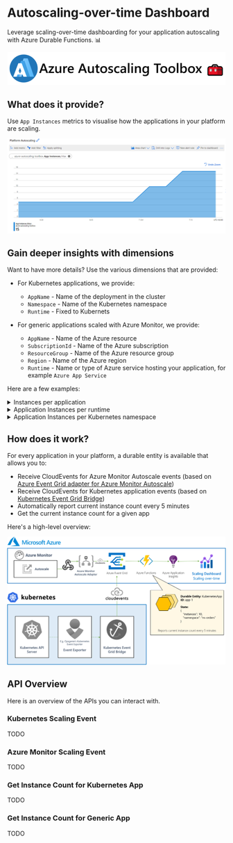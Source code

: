 # Autoscaling-over-time Dashboard

Leverage scaling-over-time dashboarding for your application autoscaling with Azure Durable Functions. 📊

![](../../docs/media/logo/logo-with-name.png)

## What does it provide?

Use `App Instances` metrics to visualise how the applications in your platform are scaling.

![](./media/general-overview.png)

## Gain deeper insights with dimensions

Want to have more details? Use the various dimensions that are provided:

- For Kubernetes applications, we provide:
  - `AppName` - Name of the deployment in the cluster
  - `Namespace` - Name of the Kubernetes namespace
  - `Runtime` - Fixed to Kubernets

- For generic applications scaled with Azure Monitor, we provide:
  - `AppName` - Name of the Azure resource
  - `SubscriptionId` - Name of the Azure subscription
  - `ResourceGroup` - Name of the Azure resource group
  - `Region` - Name of the Azure region
  - `Runtime` - Name or type of Azure service hosting your application, for example `Azure App Service`

Here are a few examples:

<details>
  <summary>Instances per application</summary>
  
![](./media/overview-per-application.png)

</details>

<details>
  <summary>Application Instances per runtime</summary>
  
![](./media/overview-per-runtime.png)

</details>

<details>
  <summary>Application Instances per Kubernetes namespace</summary>
  
![](./media/overview-per-kubernetes-namespace.png)

</details>

## How does it work?

For every application in your platform, a durable entity is available that allows you to:

- Receive CloudEvents for Azure Monitor Autoscale events (based on [Azure Event Grid adapter for Azure Monitor Autoscale](https://github.com/tomkerkhove/azure-monitor-autoscale-to-event-grid-adapter))
- Receive CloudEvents for Kubernetes application events (based on [Kubernetes Event Grid Bridge]([https://docs.k8](https://docs.k8s-event-grid-bridge.io/)))
- Automatically report current instance count every 5 minutes
- Get the current instance count for a given app

Here's a high-level overview:

![](../../docs/media/samples/autoscaling-over-time-dashboard.png)

## API Overview

Here is an overview of the APIs you can interact with.

### Kubernetes Scaling Event

TODO

### Azure Monitor Scaling Event

TODO

### Get Instance Count for Kubernetes App

TODO

### Get Instance Count for Generic App

TODO